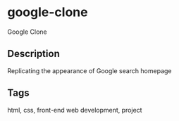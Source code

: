 # google-clone
Google Clone

## Description
Replicating the appearance of Google search homepage

## Tags
html, css, front-end web development, project